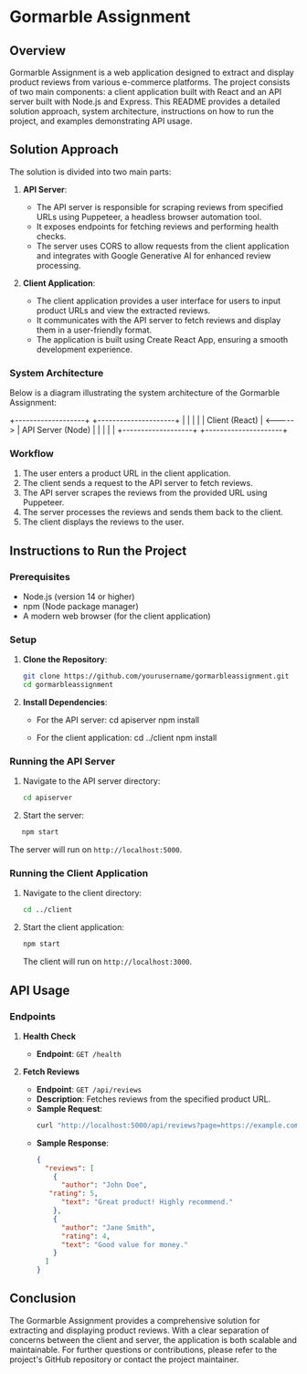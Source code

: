 # Gormarble Assignment

## Overview

Gormarble Assignment is a web application designed to extract and display product reviews from various e-commerce platforms. The project consists of two main components: a client application built with React and an API server built with Node.js and Express. This README provides a detailed solution approach, system architecture, instructions on how to run the project, and examples demonstrating API usage.

## Solution Approach

The solution is divided into two main parts:

1. **API Server**: 
   - The API server is responsible for scraping reviews from specified URLs using Puppeteer, a headless browser automation tool. 
   - It exposes endpoints for fetching reviews and performing health checks.
   - The server uses CORS to allow requests from the client application and integrates with Google Generative AI for enhanced review processing.

2. **Client Application**: 
   - The client application provides a user interface for users to input product URLs and view the extracted reviews.
   - It communicates with the API server to fetch reviews and display them in a user-friendly format.
   - The application is built using Create React App, ensuring a smooth development experience.

### System Architecture

Below is a diagram illustrating the system architecture of the Gormarble Assignment:

+-------------------+ +---------------------+
| | | |
| Client (React) | <-----> | API Server (Node) |
| | | |
+-------------------+ +---------------------+

### Workflow

1. The user enters a product URL in the client application.
2. The client sends a request to the API server to fetch reviews.
3. The API server scrapes the reviews from the provided URL using Puppeteer.
4. The server processes the reviews and sends them back to the client.
5. The client displays the reviews to the user.

## Instructions to Run the Project

### Prerequisites

- Node.js (version 14 or higher)
- npm (Node package manager)
- A modern web browser (for the client application)

### Setup

1. **Clone the Repository**:
   ```bash
   git clone https://github.com/yourusername/gormarbleassignment.git
   cd gormarbleassignment
   ```

2. **Install Dependencies**:
   - For the API server:
     cd apiserver
     npm install

   - For the client application:
     cd ../client
     npm install

### Running the API Server

1. Navigate to the API server directory:
   ```bash
   cd apiserver
   ```

2. Start the server:

```bash
   npm start
   ```

   The server will run on `http://localhost:5000`.

### Running the Client Application

1. Navigate to the client directory:
   ```bash
   cd ../client
   ```

2. Start the client application:
   ```bash
   npm start
   ```

   The client will run on `http://localhost:3000`.

## API Usage

### Endpoints

1. **Health Check**
   - **Endpoint**: `GET /health`

2. **Fetch Reviews**
   - **Endpoint**: `GET /api/reviews`
   - **Description**: Fetches reviews from the specified product URL.
   - **Sample Request**:
     ```bash
     curl "http://localhost:5000/api/reviews?page=https://example.com/product"
     ```
   - **Sample Response**:
     ```json
     {
       "reviews": [
         {
           "author": "John Doe",
        "rating": 5,
           "text": "Great product! Highly recommend."
         },
         {
           "author": "Jane Smith",
           "rating": 4,
           "text": "Good value for money."
         }
       ]
     }
     ```

## Conclusion

The Gormarble Assignment provides a comprehensive solution for extracting and displaying product reviews. With a clear separation of concerns between the client and server, the application is both scalable and maintainable. For further questions or contributions, please refer to the project's GitHub repository or contact the project maintainer.
